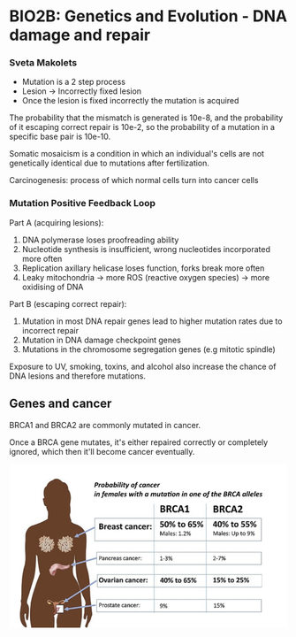 # BIO2B: Genetics and Evolution - DNA damage and repair
### Sveta Makolets

* Mutation is a 2 step process
* Lesion -> Incorrectly fixed lesion
* Once the lesion is fixed incorrectly the mutation is acquired

The probability that the mismatch is generated is 10e-8, and the probability of it escaping correct repair is 10e-2, so the probability of a mutation in a specific base pair is 10e-10.

Somatic mosaicism is a condition in which an individual's cells are not genetically identical due to mutations after fertilization.

Carcinogenesis: process of which normal cells turn into cancer cells

### Mutation Positive Feedback Loop
Part A (acquiring lesions):
1. DNA polymerase loses proofreading ability
2. Nucleotide synthesis is insufficient, wrong nucleotides incorporated more often
3. Replication axillary helicase loses function, forks break more often
4. Leaky mitochondria -> more ROS (reactive oxygen species) -> more oxidising of DNA

Part B (escaping correct repair):
1. Mutation in most DNA repair genes lead to higher mutation rates due to incorrect repair
2. Mutation in DNA damage checkpoint genes
3. Mutations in the chromosome segregation genes (e.g mitotic spindle)

Exposure to UV, smoking, toxins, and alcohol also increase the chance of DNA lesions and therefore mutations.

## Genes and cancer
BRCA1 and BRCA2 are commonly mutated in cancer.

Once a BRCA gene mutates, it's either repaired correctly or completely ignored, which then it'll become cancer eventually.

![Breast Cancer](breastcancer.png)

